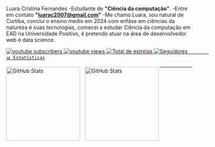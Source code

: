 Luara Cristina Fernandes
-Estudante de **"Ciência da computação"**.
-Entre em contato **"luarac2007@gmail.com"**
-Me chamo Luara, sou natural de Curtiba, conclui o ensino medio em 2024 com enfáse em ciências da natureza é suas tecnologias, comecei a estudar Ciência da computação em EAD na Universidade Positivo, é pretendo atuar na área de desenvolvedor web é data science.

<p align="left">
    <a href="https://youtube.com/@eiluaracristina?si=saVwFmuDSOYMy2Jo">
        <img 
            alt="youtube subscribers" 
            title="Inscreva-se no meu canal" 
            src="https://custom-icon-badges.demolab.com/youtube/channel/subscribers/UCxxaGQe_o80wKWdSLv_swGQ?color=%23E05D44&label=Inscreva-se&logo=video&logoColor=white&style=for-the-badge&labelColor=CE4630"
        />
    </a>

<a href="https://youtube.com/@eiluaracristina?si=saVwFmuDSOYMy2Jo">
        <img 
            alt="youtube views" 
            title="Vizualizações no YouTube" 
            src="https://custom-icon-badges.demolab.com/youtube/channel/views/CxxaGQe_o80wKWdSLv_swGQ?color=%23E1AD0E&logo=eye&logoColor=white&style=for-the-badge&labelColor=C79600"
        />
    </a> 
    <a href="https://github.com/lu4r4?tab=repositories&sort=stargazers">
        <img 
            alt="Total de estrelas" 
            title="Total de estrelas GitHub" 
            src="https://custom-icon-badges.demolab.com/github/stars/Lu4r4?color=55960c&style=for-the-badge&labelColor=488207&logo=star&label=estrelas"
        />
    </a>
    <a href="https://github.com/lu4r4?tab=followers">
        <img 
            alt="Seguidores" 
            title="Me siga no GitHub" 
            src="https://custom-icon-badges.demolab.com/github/followers/lu4r4?color=236ad3&labelColor=1155ba&style=for-the-badge&logo=github&label=Seguidores&logoColor=white"

            📊 Estatísticas

<p>
  <img 
    align="left" 
    alt="GitHub Stats" 
    height="200" 
    style="padding-right: 10px;" 
    src="https://github-readme-stats.vercel.app/api?username=Lu4r4&show_icons=true&theme=tokyonight&include_all_commits=true&locale=pt-br" 
  />

<img 
      align="left" 
      alt="GitHub Stats" 
      height="200" 
      src="https://github-readme-stats.vercel.app/api/top-langs/?username=lu4r4&theme=tokyonight&layout=compact&custom_title=Tecnologias&langs_count=9" 
  />

</p>



---




